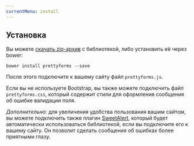 ```yaml
---
currentMenu: install
---
```


## Установка

Вы можете [скачать zip-архив](https://github.com/believer-ufa/prettyforms/archive/master.zip) с библиотекой, либо установить её через bower:

```shell
bower install prettyforms --save
```

После этого подключите к вашему сайту файл `prettyforms.js`.

Если вы не используете Bootstrap, вы также можете подключить файл `prettyforms.css`, который содержит
стили для оформления сообщения об ошибке валидации поля.

*Дополнительно:* для увеличения удобства пользования вашим сайтом, вы можете подключить также
плагин [SweetAlert](https://github.com/t4t5/sweetalert), который будет автоматически использоваться библиотекой,
если вы подключите его к вашему сайту. Он позволит сделать сообщения об ошибках более приятными глазу.